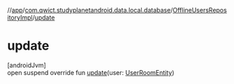 //[app](../../../index.md)/[com.qwict.studyplanetandroid.data.local.database](../index.md)/[OfflineUsersRepositoryImpl](index.md)/[update](update.md)

# update

[androidJvm]\
open suspend override fun [update](update.md)(user: [UserRoomEntity](../../com.qwict.studyplanetandroid.data.local.schema/-user-room-entity/index.md))
